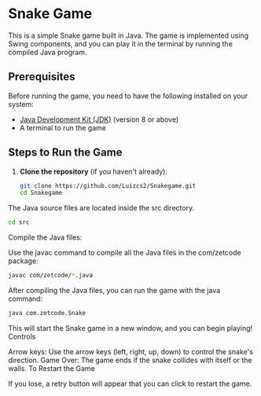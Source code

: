 # Snake Game

This is a simple Snake game built in Java. The game is implemented using Swing components, and you can play it in the terminal by running the compiled Java program.

## Prerequisites

Before running the game, you need to have the following installed on your system:

- [Java Development Kit (JDK)](https://www.oracle.com/java/technologies/javase-jdk11-downloads.html) (version 8 or above)
- A terminal to run the game

## Steps to Run the Game

1. **Clone the repository** (if you haven't already):

   ```bash
   git clone https://github.com/Luizcs2/Snakegame.git
   cd Snakegame
   
The Java source files are located inside the src directory.
```bash
cd src
```

Compile the Java files:

Use the javac command to compile all the Java files in the com/zetcode package:
```bash
javac com/zetcode/*.java
```
After compiling the Java files, you can run the game with the java command:
```bash
java com.zetcode.Snake
```

This will start the Snake game in a new window, and you can begin playing!
Controls

Arrow keys: Use the arrow keys (left, right, up, down) to control the snake's direction.
Game Over: The game ends if the snake collides with itself or the walls.
To Restart the Game

If you lose, a retry button will appear that you can click to restart the game.
